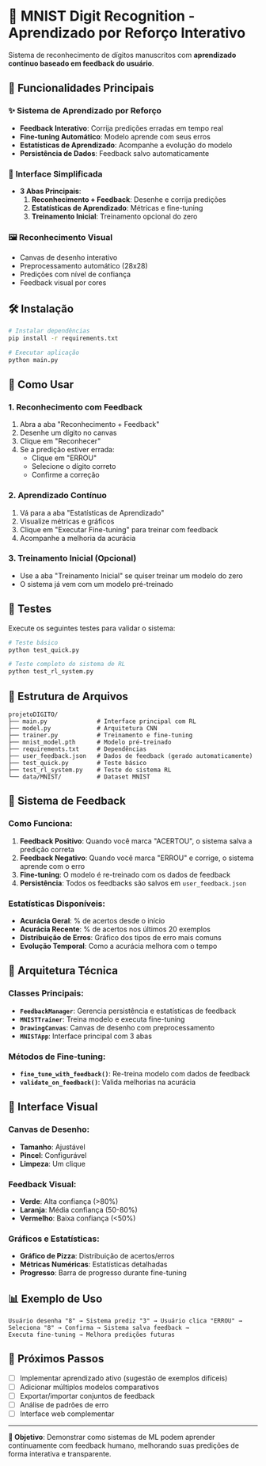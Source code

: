 # 🧠 MNIST Digit Recognition - Aprendizado por Reforço Interativo

Sistema de reconhecimento de dígitos manuscritos com **aprendizado contínuo baseado em feedback do usuário**.

## 🚀 Funcionalidades Principais

### ✨ **Sistema de Aprendizado por Reforço**
- **Feedback Interativo**: Corrija predições erradas em tempo real
- **Fine-tuning Automático**: Modelo aprende com seus erros
- **Estatísticas de Aprendizado**: Acompanhe a evolução do modelo
- **Persistência de Dados**: Feedback salvo automaticamente

### 🎯 **Interface Simplificada**
- **3 Abas Principais**:
  1. **Reconhecimento + Feedback**: Desenhe e corrija predições
  2. **Estatísticas de Aprendizado**: Métricas e fine-tuning
  3. **Treinamento Inicial**: Treinamento opcional do zero

### 🖼️ **Reconhecimento Visual**
- Canvas de desenho interativo
- Preprocessamento automático (28x28)
- Predições com nível de confiança
- Feedback visual por cores

## 🛠️ Instalação

```bash
# Instalar dependências
pip install -r requirements.txt

# Executar aplicação
python main.py
```

## 📖 Como Usar

### 1. **Reconhecimento com Feedback**
1. Abra a aba "Reconhecimento + Feedback"
2. Desenhe um dígito no canvas
3. Clique em "Reconhecer"
4. Se a predição estiver errada:
   - Clique em "ERROU"
   - Selecione o dígito correto
   - Confirme a correção

### 2. **Aprendizado Contínuo**
1. Vá para a aba "Estatísticas de Aprendizado"
2. Visualize métricas e gráficos
3. Clique em "Executar Fine-tuning" para treinar com feedback
4. Acompanhe a melhoria da acurácia

### 3. **Treinamento Inicial (Opcional)**
- Use a aba "Treinamento Inicial" se quiser treinar um modelo do zero
- O sistema já vem com um modelo pré-treinado

## 🧪 Testes

Execute os seguintes testes para validar o sistema:

```bash
# Teste básico
python test_quick.py

# Teste completo do sistema de RL
python test_rl_system.py
```

## 📁 Estrutura de Arquivos

```
projetoDIGITO/
├── main.py              # Interface principal com RL
├── model.py             # Arquitetura CNN
├── trainer.py           # Treinamento e fine-tuning
├── mnist_model.pth      # Modelo pré-treinado
├── requirements.txt     # Dependências
├── user_feedback.json   # Dados de feedback (gerado automaticamente)
├── test_quick.py        # Teste básico
├── test_rl_system.py    # Teste do sistema RL
└── data/MNIST/          # Dataset MNIST
```

## 🎯 Sistema de Feedback

### Como Funciona:
1. **Feedback Positivo**: Quando você marca "ACERTOU", o sistema salva a predição correta
2. **Feedback Negativo**: Quando você marca "ERROU" e corrige, o sistema aprende com o erro
3. **Fine-tuning**: O modelo é re-treinado com os dados de feedback
4. **Persistência**: Todos os feedbacks são salvos em `user_feedback.json`

### Estatísticas Disponíveis:
- **Acurácia Geral**: % de acertos desde o início
- **Acurácia Recente**: % de acertos nos últimos 20 exemplos
- **Distribuição de Erros**: Gráfico dos tipos de erro mais comuns
- **Evolução Temporal**: Como a acurácia melhora com o tempo

## 🔧 Arquitetura Técnica

### Classes Principais:
- **`FeedbackManager`**: Gerencia persistência e estatísticas de feedback
- **`MNISTTrainer`**: Treina modelo e executa fine-tuning
- **`DrawingCanvas`**: Canvas de desenho com preprocessamento
- **`MNISTApp`**: Interface principal com 3 abas

### Métodos de Fine-tuning:
- **`fine_tune_with_feedback()`**: Re-treina modelo com dados de feedback
- **`validate_on_feedback()`**: Valida melhorias na acurácia

## 🎨 Interface Visual

### Canvas de Desenho:
- **Tamanho**: Ajustável
- **Pincel**: Configurável
- **Limpeza**: Um clique

### Feedback Visual:
- **Verde**: Alta confiança (>80%)
- **Laranja**: Média confiança (50-80%)
- **Vermelho**: Baixa confiança (<50%)

### Gráficos e Estatísticas:
- **Gráfico de Pizza**: Distribuição de acertos/erros
- **Métricas Numéricas**: Estatísticas detalhadas
- **Progresso**: Barra de progresso durante fine-tuning

## 📊 Exemplo de Uso

```
Usuário desenha "8" → Sistema prediz "3" → Usuário clica "ERROU" → 
Seleciona "8" → Confirma → Sistema salva feedback → 
Executa fine-tuning → Melhora predições futuras
```

## 🚀 Próximos Passos

- [ ] Implementar aprendizado ativo (sugestão de exemplos difíceis)
- [ ] Adicionar múltiplos modelos comparativos
- [ ] Exportar/importar conjuntos de feedback
- [ ] Análise de padrões de erro
- [ ] Interface web complementar

---

**🎯 Objetivo**: Demonstrar como sistemas de ML podem aprender continuamente com feedback humano, melhorando suas predições de forma interativa e transparente.